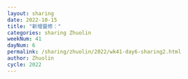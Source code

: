 ```yaml
---
layout: sharing
date: 2022-10-15
title: "新增靈修："
categories: sharing Zhuolin
weekNum: 41
dayNum: 6
permalink: /sharing/zhuolin/2022/wk41-day6-sharing2.html
author: Zhuolin
cycle: 2022
---  
```

